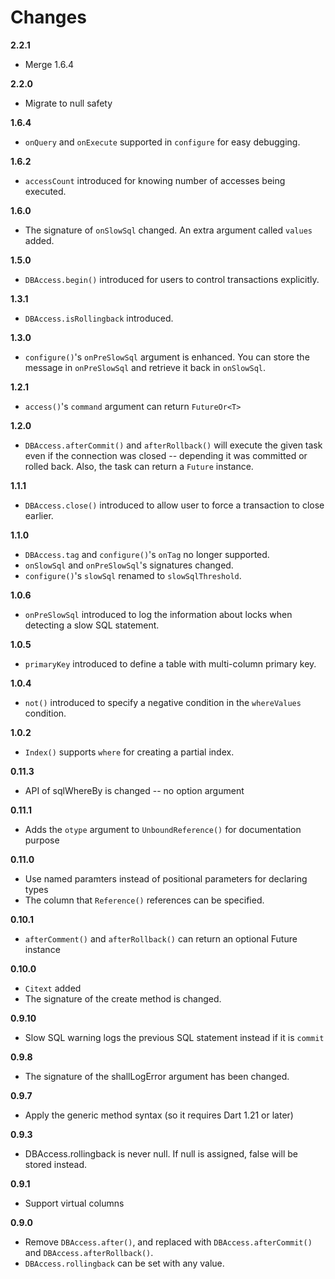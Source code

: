 # Changes

**2.2.1**

* Merge 1.6.4

**2.2.0**

* Migrate to null safety

**1.6.4**

* `onQuery` and `onExecute` supported in `configure` for easy debugging.

**1.6.2**

* `accessCount` introduced for knowing number of accesses being executed.

**1.6.0**

* The signature of `onSlowSql` changed. An extra argument called `values` added.

**1.5.0**

* `DBAccess.begin()` introduced for users to control transactions explicitly.

**1.3.1**

* `DBAccess.isRollingback` introduced.

**1.3.0**

* `configure()`'s `onPreSlowSql` argument is enhanced. You can store the message in `onPreSlowSql` and retrieve it back in `onSlowSql`.

**1.2.1**

* `access()`'s `command` argument can return `FutureOr<T>`

**1.2.0**

* `DBAccess.afterCommit()` and `afterRollback()` will execute the given task even if the connection was closed -- depending it was committed or rolled back.
Also, the task can return a `Future` instance.

**1.1.1**

* `DBAccess.close()` introduced to allow user to force a transaction to close earlier.

**1.1.0**

* `DBAccess.tag` and `configure()`'s `onTag` no longer supported.
* `onSlowSql` and `onPreSlowSql`'s signatures changed.
* `configure()`'s `slowSql` renamed to `slowSqlThreshold`.

**1.0.6**

* `onPreSlowSql` introduced to log the information about locks when detecting a slow SQL statement.

**1.0.5**

* `primaryKey` introduced to define a table with multi-column primary key.

**1.0.4**

* `not()` introduced to specify a negative condition in the `whereValues` condition.

**1.0.2**

* `Index()` supports `where` for creating a partial index.

**0.11.3**

* API of sqlWhereBy is changed -- no option argument

**0.11.1**

* Adds the `otype` argument to `UnboundReference()` for documentation purpose

**0.11.0**

* Use named paramters instead of positional parameters for declaring types
* The column that `Reference()` references can be specified.

**0.10.1**

* `afterComment()` and `afterRollback()` can return an optional Future instance

**0.10.0**

* `Citext` added
* The signature of the create method is changed.

**0.9.10**

* Slow SQL warning logs the previous SQL statement instead if it is `commit`

**0.9.8**

* The signature of the shallLogError argument has been changed.

**0.9.7**

* Apply the generic method syntax (so it requires Dart 1.21 or later)

**0.9.3**

* DBAccess.rollingback is never null. If null is assigned, false will be stored instead.

**0.9.1**

* Support virtual columns

**0.9.0**

* Remove `DBAccess.after()`, and replaced with `DBAccess.afterCommit()` and
  `DBAccess.afterRollback()`.
* `DBAccess.rollingback` can be set with any value.
